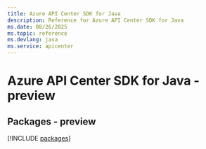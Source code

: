 ```yaml
---
title: Azure API Center SDK for Java
description: Reference for Azure API Center SDK for Java
ms.date: 08/26/2025
ms.topic: reference
ms.devlang: java
ms.service: apicenter
---
```

# Azure API Center SDK for Java - preview
## Packages - preview
[!INCLUDE [packages](api-center-index.md)]
